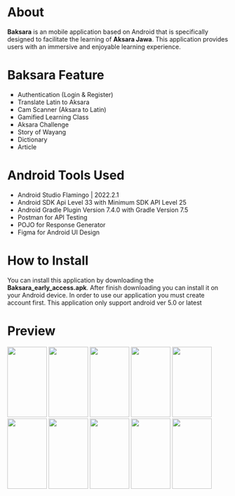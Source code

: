 # About
**Baksara** is an mobile application based on Android that is specifically designed to facilitate the learning of **Aksara Jawa**. This application provides users with an immersive and enjoyable learning experience.

# Baksara Feature
<ul type="square">
  <li>Authentication (Login & Register)</li>
  <li>Translate Latin to Aksara</li>
  <li>Cam Scanner (Aksara to Latin)</li>
  <li>Gamified Learning Class</li>
  <li>Aksara Challenge</li>
  <li>Story of Wayang</li>
  <li>Dictionary</li>
  <li>Article</li>
</ul>

# Android Tools Used
+ Android Studio Flamingo | 2022.2.1
+ Android SDK Api Level 33 with Minimum SDK API Level 25
+ Android Gradle Plugin Version 7.4.0 with Gradle Version 7.5
+ Postman for API Testing
+ POJO for Response Generator
+ Figma for Android UI Design

# How to Install
You can install this application by downloading the **Baksara_early_access.apk**. After finish downloading you can install it on your Android device. In order to use our application you must create account first. This application only support android ver 5.0 or latest

# Preview

<img src="https://github.com/baksara-id/mobile-app/assets/86049554/fc5f3e06-eef6-4164-b71c-6f9af08dc4e6" width="90px" height="160px">
<img src="https://github.com/baksara-id/mobile-app/assets/86049554/0bc08460-5d96-468a-9ab3-9611644fa0d2" width="90px" height="160px">
<img src="https://github.com/baksara-id/mobile-app/assets/86049554/05651a39-6cad-41ba-a0e7-64c445d75614" width="90px" height="160px">
<img src="https://github.com/baksara-id/mobile-app/assets/86049554/75f7848e-b642-429d-a8be-0461c30b8dae" width="90px" height="160px">
<img src="https://github.com/baksara-id/mobile-app/assets/86049554/86684445-a7d7-42a8-990b-df2abdc1eb65" width="90px" height="160px">
<img src="https://github.com/baksara-id/mobile-app/assets/86049554/4c3a9882-7e52-4e3b-bbb6-3dd3a3595ce7" width="90px" height="160px">
<img src="https://github.com/baksara-id/mobile-app/assets/86049554/07e319ff-95ec-4e52-a25a-cb01a9954813" width="90px" height="160px">
<img src="https://github.com/baksara-id/mobile-app/assets/86049554/0ccba20c-fc0e-4dcd-a0f6-8237f1e2a1c2" width="90px" height="160px">
<img src="https://github.com/baksara-id/mobile-app/assets/86049554/6c316f4c-c2d8-49ea-b4b7-7234e2ea7436" width="90px" height="160px">
<img src="https://github.com/baksara-id/mobile-app/assets/86049554/908a6023-ce6a-455c-90df-76ce98c2b5eb" width="90px" height="160px">
